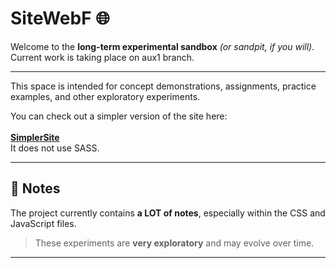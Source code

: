 # SiteWebF 🌐  

Welcome to the **long-term experimental sandbox** *(or sandpit, if you will)*.
<br> Current work is taking place on aux1 branch.

---

This space is intended for concept demonstrations, assignments, practice examples, and other exploratory experiments.   

You can check out a simpler version of the site here:  <br></br>
[**SimplerSite**](https://github.com/sandpitt-turtle/simplersite) <br>It does not use SASS. 

---

## 📝 Notes  

The project currently contains **a LOT of notes**, especially within the CSS and JavaScript files.  

> These experiments are **very exploratory** and may evolve over time.  

---
